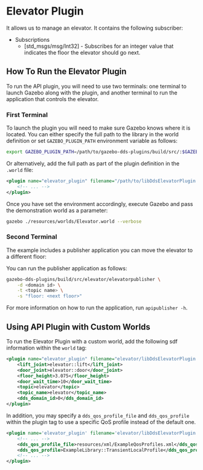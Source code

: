 # Elevator Plugin

It allows us to manage an elevator. It contains the following subscriber:

* Subscriptions
  * [std_msgs/msg/Int32] - Subscribes for an integer value that indicates the
    floor the elevator should go next.

## How To Run the Elevator Plugin

To run the API plugin, you will need to use two terminals: one terminal to
launch Gazebo along with the plugin, and another terminal to run the application
that controls the elevator.

### First Terminal

To launch the plugin you will need to make sure Gazebo knows where it is
located. You can either specify the full path to the library in the world
definition or set `GAZEBO_PLUGIN_PATH` environment variable as follows:

```bash
export GAZEBO_PLUGIN_PATH=/path/to/gazebo-dds-plugins/build/src/:$GAZEBO_PLUGIN_PATH
```

Or alternatively, add the full path as part of the plugin definition in the
`.world` file:

```xml
<plugin name="elevator_plugin" filename="/path/to/libDdsElevatorPlugin.so">
    <!-- ... -->
</plugin>
```

Once you have set the environment accordingly, execute Gazebo and pass the
demonstration world as a parameter:

```bash
gazebo ./resources/worlds/Elevator.world --verbose
```

### Second Terminal

The example includes a publisher application you can move the elevator to a
different floor:

You can run the publisher application as follows:

```bash
gazebo-dds-plugins/build/src/elevator/elevatorpublisher \
    -d <domain id> \
    -t <topic name> \
    -s "floor: <next floor>"
```

For more information on how to run the application, run `apipublisher -h`.

## Using API Plugin with Custom Worlds

To run the Elevator Plugin with a custom world, add the following sdf
information within the `world` tag:

```xml
<plugin name="elevator_plugin" filename="elevator/libDdsElevatorPlugin.so">
    <lift_joint>elevator::lift</lift_joint>
    <door_joint>elevator::door</door_joint>
    <floor_height>3.075</floor_height>
    <door_wait_time>10</door_wait_time>
    <topic>elevator</topic>
    <topic_name>elevator</topic_name>
    <dds_domain_id>0</dds_domain_id>
</plugin>
```

In addition, you may specify a `dds_qos_profile_file` and `dds_qos_profile`
within the plugin tag to use a specific QoS profile instead of the default one.

```xml
<plugin name='elevator_plugin' filename='elevator/libDdsElevatorPlugin.so'>
    <!-- ... -->
    <dds_qos_profile_file>resources/xml/ExampleQosProfiles.xml</dds_qos_profile_file>
    <dds_qos_profile>ExampleLibrary::TransientLocalProfile</dds_qos_profile>
    <!-- ... -->
</plugin>
```
